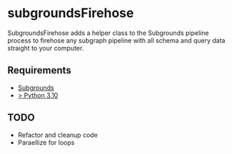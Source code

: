 # subgroundsFirehose

SubgroundsFirehose adds a helper class to the Subgrounds pipeline process to firehose any subgraph pipeline with all schema and query data straight to your computer.

## Requirements
- [Subgrounds](https://github.com/Protean-Labs/subgrounds)
- [> Python 3.10](https://www.python.org/downloads/release/python-3100/)


## TODO
- Refactor and cleanup code
- Paraellize for loops
